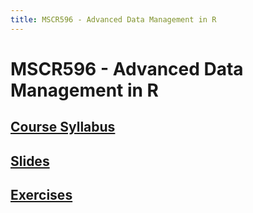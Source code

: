 ```yaml
---
title: MSCR596 - Advanced Data Management in R
---
```


# MSCR596 - Advanced Data Management in R

## [Course Syllabus](syllabus.html)

## [Slides](https://cdn.rawgit.com/advdatamgmt/slides/97624f37a5d3e82eaa7172a3851dfd22873949ea/index.html)

## [Exercises](https://cdn.rawgit.com/advdatamgmt/exercises/blob/69d480f6817e845bb3a4ca41afa5a14d6ad9603c/html/index.html)
